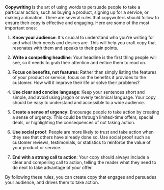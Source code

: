 **Copywriting** is the art of using words to persuade people to take a particular action, such as buying a product, signing up for a service, or making a donation. There are several rules that copywriters should follow to ensure their copy is effective and engaging. Here are some of the most important ones:

1.  **Know your audience**: It's crucial to understand who you're writing for and what their needs and desires are. This will help you craft copy that resonates with them and speaks to their pain points.
    
2.  **Write a compelling headline**: Your headline is the first thing people will see, so it needs to grab their attention and entice them to read on.
    
3.  **Focus on benefits, not features**: Rather than simply listing the features of your product or service, focus on the benefits it provides to the customer. How will it improve their life or solve their problems?
    
4.  **Use clear and concise language**: Keep your sentences short and simple, and avoid using jargon or overly technical language. Your copy should be easy to understand and accessible to a wide audience.
    
5.  **Create a sense of urgency**: Encourage people to take action by creating a sense of urgency. This could be through limited-time offers, special deals, or highlighting the consequences of not taking action.
    
6.  **Use social proo**f: People are more likely to trust and take action when they see that others have already done so. Use social proof such as customer reviews, testimonials, or statistics to reinforce the value of your product or service.
    
7.  **End with a strong call to action**: Your copy should always include a clear and compelling call to action, telling the reader what they need to do next to take advantage of your offer.
    

By following these rules, you can create copy that engages and persuades your audience, and drives them to take action.